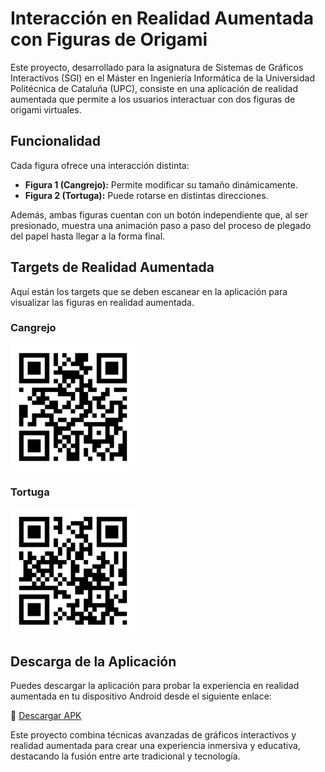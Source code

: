# Interacción en Realidad Aumentada con Figuras de Origami

Este proyecto, desarrollado para la asignatura de Sistemas de Gráficos Interactivos (SGI) en el Máster en Ingeniería Informática de la Universidad Politécnica de Cataluña (UPC), consiste en una aplicación de realidad aumentada que permite a los usuarios interactuar con dos figuras de origami virtuales.

## Funcionalidad

Cada figura ofrece una interacción distinta:

* **Figura 1 (Cangrejo):** Permite modificar su tamaño dinámicamente.
* **Figura 2 (Tortuga):** Puede rotarse en distintas direcciones.

Además, ambas figuras cuentan con un botón independiente que, al ser presionado, muestra una animación paso a paso del proceso de plegado del papel hasta llegar a la forma final.

## Targets de Realidad Aumentada

Aquí están los targets que se deben escanear en la aplicación para visualizar las figuras en realidad aumentada.

### Cangrejo
<img alt='Target Cangrejo' src="./Photos/qr-code_cangrejo_scaled.jpg" width="200">

### Tortuga
<img alt='Target Tortuga' src="./Photos/qr-code_tortuga_scaled.jpg" width="200">

## Descarga de la Aplicación

Puedes descargar la aplicación para probar la experiencia en realidad aumentada en tu dispositivo Android desde el siguiente enlace:

🔗 [Descargar APK](./proyectoRA_origami.apk)

Este proyecto combina técnicas avanzadas de gráficos interactivos y realidad aumentada para crear una experiencia inmersiva y educativa, destacando la fusión entre arte tradicional y tecnología.

